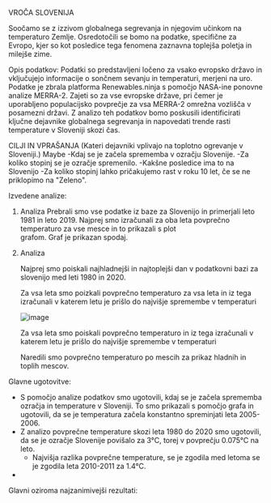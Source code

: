VROČA SLOVENIJA

Soočamo se z izzivom globalnega segrevanja in njegovim učinkom na temperaturo Zemlje. Osredotočili se bomo na podatke, specifične za Evropo, kjer so kot posledice tega fenomena zaznavna toplejša poletja in milejše zime.

Opis podatkov: Podatki so predstavljeni ločeno za vsako evropsko državo in vključujejo informacije o sončnem sevanju in temperaturi, merjeni na uro. Podatke je zbrala platforma Renewables.ninja s pomočjo NASA-ine ponovne analize MERRA-2. Zajeti so za vse evropske države, pri čemer je uporabljeno populacijsko povprečje za vsa MERRA-2 omrežna vozlišča v posamezni državi. Z analizo teh podatkov bomo poskusili identificirati ključne dejavnike globalnega segrevanja in napovedati trende rasti temperature v Sloveniji skozi čas.

CILJI IN VPRAŠANJA
(Kateri dejavniki vplivajo na toplotno ogrevanje v Sloveniji.) Maybe 
-Kdaj se je začela sprememba v ozračju Slovenije.
-Za koliko stopinj se je ozračje spremenilo.
-Kakšne posledice ima to na Slovenijo
-Za koliko stopinj lahko pričakujemo rast v roku 10 let, če se ne priklopimo na "Zeleno".

Izvedene analize:
1. Analiza
   Prebrali smo vse podatke iz baze za Slovenijo in primerjali leto 1981 in leto 2019. Najprej smo izračunali za oba leta povprečno temperaturo za vse mesce in to prikazali s plot    
   grafom. Graf je prikazan spodaj.

   
1. Analiza

   Najprej smo poiskali najhladnejši in najtoplejši dan v podatkovni bazi za slovenijo med leti 1980 in 2020.
   
   Za vsa leta smo poizkali povprečno temperaturo za vsa leta in iz tega izračunali v katerem letu je prišlo do najvišje spremembe v temperaturi
   
   ![image](https://github.com/hackecTim/PR24-ZM-TPZ-NC/assets/150348985/3651762a-e6a7-4220-a8e5-b9d1b570943c)
   
   Za vsa leta smo poiskali povprečno temperaturo in iz tega izračunali v katerem letu je prišlo do najvišje spremembe v temperaturi
      
   Naredili smo povprečno temperaturo po mescih za prikaz hladnih in toplih mescov.
      


    
  
 
Glavne ugotovitve: 
- S pomočjo analize podatkov smo ugotovili, kdaj se je začela sprememba ozračja in temperature v Sloveniji. To smo prikazali s pomočjo grafa in ugotovili, da se je temperatura začela 
  konstantno spreminjati leta 2005-2006.
- Z analizo povprečne temperature skozi leta 1980 do 2020 smo ugotovili, da se je ozračje Slovenije povišalo za 3°C, torej v povprečju 0.075°C na leto.
    - Najvišja razlika povprečne temperature, se je zgodila med letoma se je zgodila leta 2010-2011 za 1.4°C.
- 

Glavni oziroma najzanimivejši rezultati:





